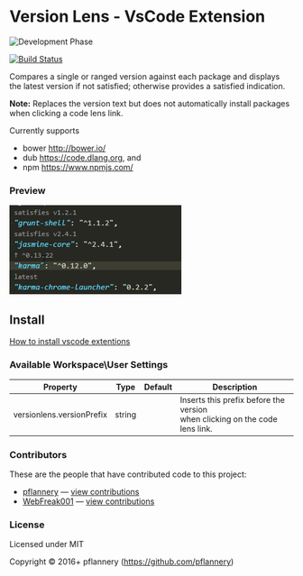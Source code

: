 # Version Lens - VsCode Extension

![Development Phase](http://img.shields.io/phase/alpha.png?color=yellowgreen)

[![Build Status](https://img.shields.io/travis/pflannery/vscode-versionlens/master.svg)](http://travis-ci.org/pflannery/vscode-versionlens "Check this project's build status on TravisCI")

Compares a single or ranged version against each package and displays the latest version if not satisfied; otherwise provides a satisfied indication.

**Note:** Replaces the version text but does not automatically install packages when clicking a code lens link. 

Currently supports

- bower http://bower.io/
- dub https://code.dlang.org, and
- npm https://www.npmjs.com/

### Preview

![Screenshot](images/animated-preview.gif)

## Install

[How to install vscode extentions](https://code.visualstudio.com/docs/editor/extension-gallery)

### Available Workspace\\User Settings

Property|Type|Default|Description
--------|----|-------|-----------
versionlens.versionPrefix|string||Inserts this prefix before the version <br>when clicking on the code lens link.

### Contributors

These are the people that have contributed code to this project:

- [pflannery](https://github.com/pflannery) — [view contributions](https://github.com/pflannery/vscode-versionlens/commits?author=pflannery)
- [WebFreak001](https://github.com/WebFreak001) — [view contributions](https://github.com/pflannery/vscode-versionlens/commits?author=WebFreak001)

### License

Licensed under MIT

Copyright &copy; 2016+ pflannery (https://github.com/pflannery)
